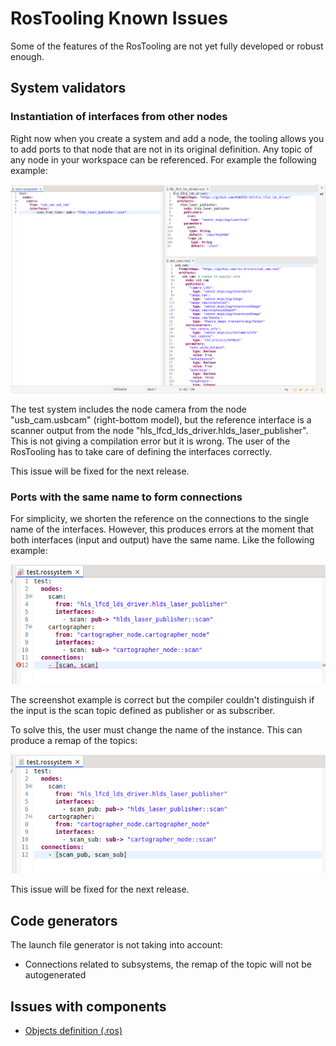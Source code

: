 # RosTooling Known Issues

Some of the features of the RosTooling are not yet fully developed or robust enough.

## System validators

### Instantiation of interfaces from other nodes 

Right now when you create a system and add a node, the tooling allows you to add ports to that node that are not in its original definition. Any topic of any node in your workspace can be referenced. For example the following example:

![alt text](images/RosTooling_issues_1.png)

The test system includes the node camera from the node "usb_cam.usbcam" (right-bottom model), but the reference interface is a scanner output from the node "hls_lfcd_lds_driver.hlds_laser_publisher". This is not giving a compilation error but it is wrong. The user of the RosTooling has to take care of defining the interfaces correctly. 

This issue will be fixed for the next release.

### Ports with the same name to form connections

For simplicity, we shorten the reference on the connections to the single name of the interfaces. However, this produces errors at the moment that both interfaces (input and output) have the same name. Like the following example:

![alt text](images/RosTooling_issues_2.png)


The screenshot example is correct but the compiler couldn't distinguish if the input is the scan topic defined as publisher or as subscriber.

To solve this, the user must change the name of the instance. This can produce a remap of the topics:

![alt text](images/RosTooling_issues_3.png)

This issue will be fixed for the next release.

## Code generators

The launch file generator is not taking into account:
* Connections related to subsystems, the remap of the topic will not be autogenerated
  

## Issues with components

- [Objects definition (.ros)](NewCommunicationObjects.md#known-issues)